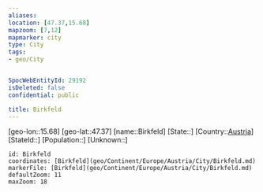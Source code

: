 ```yaml
---
aliases: 
location: [47.37,15.68]
mapzoom: [7,12] 
mapmarker: city 
type: City
tags:
- geo/City


SpocWebEntityId: 29192
isDeleted: false
confidential: public

title: Birkfeld
---
```

[geo-lon::15.68]
[geo-lat::47.37]
[name::Birkfeld]
[State::]
[Country::[Austria](geo/Continent/Europe/Austria.md)]
[StateId::]
[Population::]
[Unknown::]


```leaflet
id: Birkfeld
coordinates: [Birkfeld](geo/Continent/Europe/Austria/City/Birkfeld.md)
markerFile: [Birkfeld](geo/Continent/Europe/Austria/City/Birkfeld.md)
defaultZoom: 11 
maxZoom: 18
```


